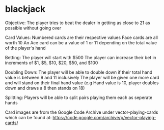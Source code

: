 # blackjack      
Objective:
  The player tries to beat the dealer in getting as close to 21 as possible without going over

Card Values:
  Numbered cards are their respective values
  Face cards are all worth 10
  An Ace card can be a value of 1 or 11 depending on the total value of the player's hand

Betting:
  The player will start with $500
  The player can increase their bet in increments of $1, $5, $10, $20, $50, and $100

Doubling Down:
  The player will be able to double down if their total hand value is between 9 and 11 inclusively
  The player will be given one more card and will stand on their final hand value (e.g Hand value is 10, player doubles down and        draws a 8 then stands on 18)

Splitting:
  Players will be able to split pairs playing them each as seperate hands
  

Card images are from the Google Code Archive under vector-playing-cards which can be found at:
https://code.google.com/archive/p/vector-playing-cards/
